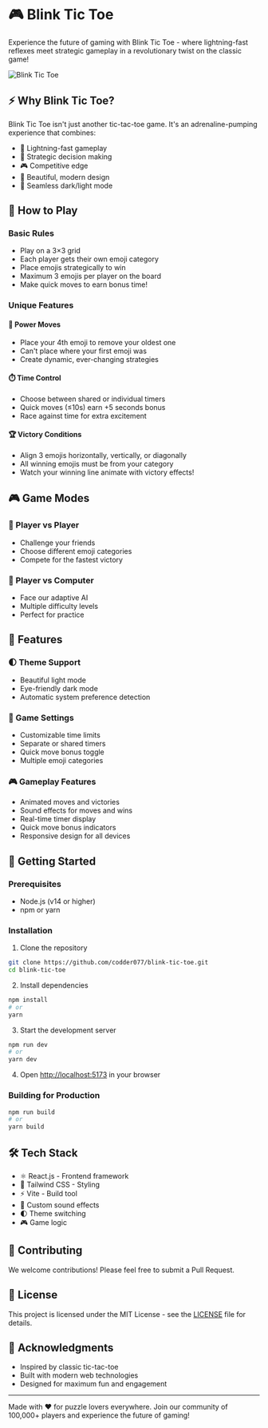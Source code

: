 # 🎮 Blink Tic Toe

Experience the future of gaming with Blink Tic Toe - where lightning-fast reflexes meet strategic gameplay in a revolutionary twist on the classic game!

![Blink Tic Toe](https://via.placeholder.com/800x400?text=Blink+Tic+Toe+Gameplay)

## ⚡ Why Blink Tic Toe?

Blink Tic Toe isn't just another tic-tac-toe game. It's an adrenaline-pumping experience that combines:

- 🚀 Lightning-fast gameplay
- 🎯 Strategic decision making
- 🎮 Competitive edge
- 🎨 Beautiful, modern design
- 🌙 Seamless dark/light mode

## 🎲 How to Play

### Basic Rules
- Play on a 3×3 grid
- Each player gets their own emoji category
- Place emojis strategically to win
- Maximum 3 emojis per player on the board
- Make quick moves to earn bonus time!

### Unique Features

#### 🎯 Power Moves
- Place your 4th emoji to remove your oldest one
- Can't place where your first emoji was
- Create dynamic, ever-changing strategies

#### ⏱️ Time Control
- Choose between shared or individual timers
- Quick moves (≤10s) earn +5 seconds bonus
- Race against time for extra excitement

#### 🏆 Victory Conditions
- Align 3 emojis horizontally, vertically, or diagonally
- All winning emojis must be from your category
- Watch your winning line animate with victory effects!

## 🎮 Game Modes

### 🎯 Player vs Player
- Challenge your friends
- Choose different emoji categories
- Compete for the fastest victory

### 🤖 Player vs Computer
- Face our adaptive AI
- Multiple difficulty levels
- Perfect for practice

## 🎨 Features

### 🌓 Theme Support
- Beautiful light mode
- Eye-friendly dark mode
- Automatic system preference detection

### 🎯 Game Settings
- Customizable time limits
- Separate or shared timers
- Quick move bonus toggle
- Multiple emoji categories

### 🎮 Gameplay Features
- Animated moves and victories
- Sound effects for moves and wins
- Real-time timer display
- Quick move bonus indicators
- Responsive design for all devices

## 🚀 Getting Started

### Prerequisites
- Node.js (v14 or higher)
- npm or yarn

### Installation

1. Clone the repository
```bash
git clone https://github.com/codder077/blink-tic-toe.git
cd blink-tic-toe
```

2. Install dependencies
```bash
npm install
# or
yarn
```

3. Start the development server
```bash
npm run dev
# or
yarn dev
```

4. Open [http://localhost:5173](http://localhost:5173) in your browser

### Building for Production
```bash
npm run build
# or
yarn build
```

## 🛠️ Tech Stack

- ⚛️ React.js - Frontend framework
- 🎨 Tailwind CSS - Styling
- ⚡ Vite - Build tool
- 🎵 Custom sound effects
- 🌓 Theme switching
- 🎮 Game logic

## 🤝 Contributing

We welcome contributions! Please feel free to submit a Pull Request.

## 📝 License

This project is licensed under the MIT License - see the [LICENSE](LICENSE) file for details.

## 🙏 Acknowledgments

- Inspired by classic tic-tac-toe
- Built with modern web technologies
- Designed for maximum fun and engagement

---

Made with ❤️ for puzzle lovers everywhere. Join our community of 100,000+ players and experience the future of gaming!

